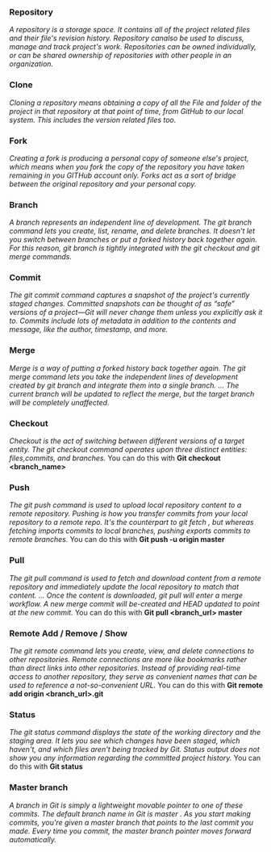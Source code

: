 ### Repository 
*A repository is a storage space. It contains all of the project related files and their file's revision history. Repository canalso be used to discuss, manage and track project's work. Repositories can be owned individually, or can be shared ownership of repositories with other people in an organization.* 
 
### Clone
*Cloning a repository means obtaining a copy of all the File and folder of the project in that repository at that point of time, from GitHub to our local system. This includes the version related files too.*

### Fork
*Creating a fork is producing a personal copy of someone else's project, which means when you fork the copy of the repository you have taken remaining in you GITHub account only. Forks act as a sort of bridge between the original repository and your personal copy.*
 
### Branch  
 *A branch represents an independent line of development. The git branch command lets you create, list, rename, and delete branches. It doesn't let you switch between branches or put a forked history back together again. For this reason, git branch is tightly integrated with the git checkout and git merge commands.*

### Commit
*The git commit command captures a snapshot of the project's currently staged changes. Committed snapshots can be thought of as “safe” versions of a project—Git will never change them unless you explicitly ask it to. Commits include lots of metadata in addition to the contents and message, like the author, timestamp, and more.*

### Merge
*Merge is a way of putting a forked history back together again. The git merge command lets you take the independent lines of development created by git branch and integrate them into a single branch. ... The current branch will be updated to reflect the merge, but the target branch will be completely unaffected.*

### Checkout 
*Checkout is the act of switching between different versions of a target entity. The git checkout command operates upon three distinct entities: files,commits, and branches.*
You can do this with 
**Git checkout <branch_name>**

### Push 
*The git push command is used to upload local repository content to a remote repository. Pushing is how you transfer commits from your local repository to a remote repo. It's the counterpart to git fetch , but whereas fetching imports commits to local branches, pushing exports commits to remote branches.*
You can do this with 
**Git push -u origin master**

### Pull
*The git pull command is used to fetch and download content from a remote repository and immediately update the local repository to match that content. ... Once the content is downloaded, git pull will enter a merge workflow. A new merge commit will be-created and HEAD updated to point at the new commit.*
You can do this with 
**Git pull <branch_url> master**

### Remote Add / Remove / Show
*The git remote command lets you create, view, and delete connections to other repositories. Remote connections are more like bookmarks rather than direct links into other repositories. Instead of providing real-time access to another repository, they serve as convenient names that can be used to reference a not-so-convenient URL.*
You can do this with 
**Git remote add origin <branch_url>.git**

### Status
*The git status command displays the state of the working directory and the staging area. It lets you see which changes have been staged, which haven't, and which files aren't being tracked by Git. Status output does not show you any information regarding the committed project history.*
You can do this with 
**Git status**

### Master branch
*A branch in Git is simply a lightweight movable pointer to one of these commits. The default branch name in Git is master . As you start making commits, you're given a master branch that points to the last commit you made. Every time you commit, the master branch pointer moves forward automatically.*

